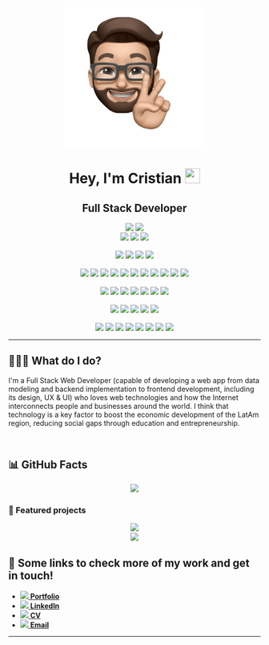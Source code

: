 <div align="center">
  <a href="https://github.com/cristianblar">
    <img src="https://raw.githubusercontent.com/cristianblar/cristianblar/main/happy_cris.png" width="280" height="280" />
  </a>
  <h1>Hey, I'm Cristian <img src="https://media.tenor.com/images/30169e4a670daf12443df7d2dd140176/tenor.gif" width="30" height="30" /></h1>
  <h2>Full Stack Developer</h2>
  <a href="https://www.apple.com/macos/big-sur/"><img src="https://img.shields.io/static/v1?style=plastic&labelColor=c7009b&color=61e043&logoColor=white&logo=macos&label=OS&message=MacOS" /></a>
  <a href="https://ubuntu.com/"><img src="https://img.shields.io/static/v1?style=plastic&labelColor=c7009b&color=61e043&logoColor=white&logo=ubuntu&label=OS&message=Ubuntu" /></a>
  <br />
  <a href="https://code.visualstudio.com/"><img src="https://img.shields.io/static/v1?style=plastic&labelColor=c7009b&color=61e043&logoColor=white&logo=visual-studio-code&label=Editor&message=VSCode" /></a>
  <a href="https://www.jetbrains.com/"><img src="https://img.shields.io/static/v1?style=plastic&labelColor=c7009b&color=61e043&logoColor=white&logo=jetbrains&label=Editor&message=JetBrains IDEs" /></a>
  <a href="https://jupyter.org/"><img src="https://img.shields.io/static/v1?style=plastic&labelColor=c7009b&color=61e043&logoColor=white&logo=jupyter&label=Editor&message=Jupyter" /></a>
  <br />
  <br />
  <a href="https://www.typescriptlang.org/"><img src="https://img.shields.io/static/v1?style=plastic&labelColor=c7009b&color=61e043&logoColor=white&logo=typescript&label=Language&message=TypeScript" /></a>
  <a href="https://www.javascript.com/"><img src="https://img.shields.io/static/v1?style=plastic&labelColor=c7009b&color=61e043&logoColor=white&logo=javascript&label=Language&message=JavaScript" /></a>
  <a href="https://www.python.org/"><img src="https://img.shields.io/static/v1?style=plastic&labelColor=c7009b&color=61e043&logoColor=white&logo=python&label=Language&message=Python" /></a>
  <a href="https://golang.org/"><img src="https://img.shields.io/static/v1?style=plastic&labelColor=c7009b&color=61e043&logoColor=white&logo=go&label=Language&message=Golang" /></a>
  <br />
  <br />
  <a href="https://www.w3.org/html/"><img src="https://img.shields.io/static/v1?style=plastic&labelColor=c7009b&color=61e043&logoColor=white&logo=html5&label=Frontend&message=HTML5" /></a>
  <a href="https://www.w3.org/Style/CSS/"><img src="https://img.shields.io/static/v1?style=plastic&labelColor=c7009b&color=61e043&logoColor=white&logo=css3&label=Frontend&message=CSS3" /></a>
  <a href="https://sass-lang.com/"><img src="https://img.shields.io/static/v1?style=plastic&labelColor=c7009b&color=61e043&logoColor=white&logo=sass&label=Frontend&message=SASS" /></a>
  <a href="https://tailwindcss.com/"><img src="https://img.shields.io/static/v1?style=plastic&labelColor=c7009b&color=61e043&logoColor=white&logo=tailwind-css&label=Frontend&message=Tailwind%20CSS" /></a>
  <a href="https://getbootstrap.com/"><img src="https://img.shields.io/static/v1?style=plastic&labelColor=c7009b&color=61e043&logoColor=white&logo=bootstrap&label=Frontend&message=Bootstrap" /></a>
  <a href="https://postcss.org/"><img src="https://img.shields.io/static/v1?style=plastic&labelColor=c7009b&color=61e043&logoColor=white&logo=postcss&label=Frontend&message=PostCSS" /></a>
  <a href="https://www.webcomponents.org/"><img src="https://img.shields.io/static/v1?style=plastic&labelColor=c7009b&color=61e043&logoColor=white&logo=webcomponents-dot-org&label=Frontend&message=Web%20Components" /></a>
  <a href="https://reactjs.org/"><img src="https://img.shields.io/static/v1?style=plastic&labelColor=c7009b&color=61e043&logoColor=white&logo=react&label=Frontend&message=React" /></a>
  <a href="https://redux.js.org/"><img src="https://img.shields.io/static/v1?style=plastic&labelColor=c7009b&color=61e043&logoColor=white&logo=redux&label=Frontend&message=Redux" /></a>
  <a href="https://www.gatsbyjs.com/"><img src="https://img.shields.io/static/v1?style=plastic&labelColor=c7009b&color=61e043&logoColor=white&logo=gatsby&label=Frontend&message=Gatsby" /></a>
  <a href="https://nextjs.org/"><img src="https://img.shields.io/static/v1?style=plastic&labelColor=c7009b&color=61e043&logoColor=white&logo=next-dot-js&label=Frontend&message=Next.js" /></a>
  <br />
  <br />
  <a href="https://nodejs.org/"><img src="https://img.shields.io/static/v1?style=plastic&labelColor=c7009b&color=61e043&logoColor=white&logo=node-dot-js&label=Backend&message=Node.js" /></a>
  <a href="https://expressjs.com/"><img src="https://img.shields.io/static/v1?style=plastic&labelColor=c7009b&color=61e043&logoColor=white&logo=express&label=Backend&message=Express" /></a>
  <a href="https://www.fastify.io/"><img src="https://img.shields.io/static/v1?style=plastic&labelColor=c7009b&color=61e043&logoColor=white&logo=fastify&label=Backend&message=Fastify" /></a>
  <a href="https://flask.palletsprojects.com/en/2.0.x/"><img src="https://img.shields.io/static/v1?style=plastic&labelColor=c7009b&color=61e043&logoColor=white&logo=flask&label=Backend&message=Flask" /></a>
  <a href="https://www.djangoproject.com/"><img src="https://img.shields.io/static/v1?style=plastic&labelColor=c7009b&color=61e043&logoColor=white&logo=django&label=Backend&message=Django" /></a>
  <a href="https://graphql.org/"><img src="https://img.shields.io/static/v1?style=plastic&labelColor=c7009b&color=61e043&logoColor=white&logo=graphql&label=Backend&message=GraphQL" /></a>
  <a href="https://www.apollographql.com/"><img src="https://img.shields.io/static/v1?style=plastic&labelColor=c7009b&color=61e043&logoColor=white&logo=apollo-graphql&label=Backend&message=Apollo" /></a>
  <br />
  <br />
  <a href="https://www.mysql.com/"><img src="https://img.shields.io/static/v1?style=plastic&labelColor=c7009b&color=61e043&logoColor=white&logo=mysql&label=Database&message=MySQL" /></a>
  <a href="https://www.postgresql.org/"><img src="https://img.shields.io/static/v1?style=plastic&labelColor=c7009b&color=61e043&logoColor=white&logo=postgresql&label=Database&message=PostgreSQL" /></a>
  <a href="https://www.mongodb.com/"><img src="https://img.shields.io/static/v1?style=plastic&labelColor=c7009b&color=61e043&logoColor=white&logo=mongodb&label=Database&message=MongoDB" /></a>
  <a href="https://redis.io/"><img src="https://img.shields.io/static/v1?style=plastic&labelColor=c7009b&color=61e043&logoColor=white&logo=redis&label=Database&message=Redis" /></a>
  <a href="https://dgraph.io/"><img src="https://img.shields.io/static/v1?style=plastic&labelColor=c7009b&color=61e043&logoColor=white&logo=dgraph&label=Database&message=Dgraph" /></a>
  <br />
  <br />
  <a href="https://github.com/"><img src="https://img.shields.io/static/v1?style=plastic&labelColor=c7009b&color=61e043&logoColor=white&logo=github&label=Tools&message=GitHub" /></a>
  <a href="https://travis-ci.org/"><img src="https://img.shields.io/static/v1?style=plastic&labelColor=c7009b&color=61e043&logoColor=white&logo=travis-ci&label=Tools&message=Travis" /></a>
  <a href="https://www.jenkins.io/"><img src="https://img.shields.io/static/v1?style=plastic&labelColor=c7009b&color=61e043&logoColor=white&logo=jenkins&label=Tools&message=Jenkins" /></a>
  <a href="https://www.docker.com/"><img src="https://img.shields.io/static/v1?style=plastic&labelColor=c7009b&color=61e043&logoColor=white&logo=docker&label=Tools&message=Docker" /></a>
  <a href="https://vercel.com/"><img src="https://img.shields.io/static/v1?style=plastic&labelColor=c7009b&color=61e043&logoColor=white&logo=vercel&label=Tools&message=Vercel" /></a>
  <a href="https://www.heroku.com/"><img src="https://img.shields.io/static/v1?style=plastic&labelColor=c7009b&color=61e043&logoColor=white&logo=heroku&label=Tools&message=Heroku" /></a>
  <a href="https://firebase.google.com/"><img src="https://img.shields.io/static/v1?style=plastic&labelColor=c7009b&color=61e043&logoColor=white&logo=firebase&label=Tools&message=Firebase" /></a>
  <a href="https://cloud.google.com/"><img src="https://img.shields.io/static/v1?style=plastic&labelColor=c7009b&color=61e043&logoColor=white&logo=google-cloud&label=Tools&message=GCP" /></a>
  <hr />
</div>

## 👨🏻‍💻 What do I do?

I'm a Full Stack Web Developer (capable of developing a web app from data modeling and backend implementation to frontend development, including its design, UX & UI) who loves web technologies and how the Internet interconnects people and businesses around the world. I think that technology is a key factor to boost the economic development of the LatAm region, reducing social gaps through education and entrepreneurship.

<div>
  <br />
</div>

## 📊 GitHub Facts

<div align="center">
  <a href="https://github.com/cristianblar"><img src="https://github-readme-stats-cristianblar.vercel.app/api/top-langs?username=cristianblar&layout=compact&hide=html,css&langs_count=6" /></a>
</div>

### 🌟 Featured projects

<div align="center">
  <a href="https://github.com/cristianblar/restaurant-manager"><img src="https://github-readme-stats-cristianblar.vercel.app/api/pin/?username=cristianblar&repo=restaurant-manager" /></a>
  <br />
  <a href="https://github.com/cristianblar/PokeAPP"><img src="https://github-readme-stats-cristianblar.vercel.app/api/pin/?username=cristianblar&repo=PokeAPP" /></a>
</div>

[//]: <> (### 📌 What am I working on now?)

## 🔗 Some links to check more of my work and get in touch!
<div>
  <ul>
    <li><a href="https://www.cristianblar.dev/"><img src="https://img.icons8.com/android/24/26e07f/briefcase.png" /><span> <b>Portfolio</b></span></a></li>
    <li><a href="https://www.linkedin.com/in/cristianblandon/"><img src="https://img.icons8.com/android/24/4a90e2/linkedin.png" /><span> <b>LinkedIn</b></span></a></li>
    <li><a href="https://www.notion.so/cristianblandon/Full-Stack-Developer-96864fd3113547eaa38ab7e35d7a9551"><img src="https://img.icons8.com/color/24/ffffff/notion.png" /><span> <b>CV</b></span></a></li>
    <li><a href="mailto:cristianblar12@icloud.com"><img src="https://img.icons8.com/material/24/ffffff/mail.png" /><span> <b>Email</b></span></a></li>
  </ul>
  <hr />
</div>
